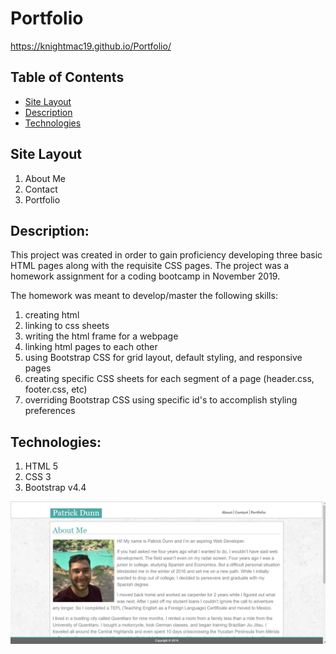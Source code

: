 # Portfolio
https://knightmac19.github.io/Portfolio/

## Table of Contents
* [Site Layout](#site-layout)
* [Description](#description)
* [Technologies](#technologies)


## Site Layout 
  1. About Me
  2. Contact
  3. Portfolio

## Description:
This project was created in order to gain proficiency developing three basic HTML pages along with the requisite CSS pages. The project was a homework assignment for a coding bootcamp in November 2019. 

The homework was meant to develop/master the following skills:
  1. creating html <head>
  2. linking <head> to css sheets
  3. writing the html frame for a webpage
  4. linking html pages to each other 
  5. using Bootstrap CSS for grid layout, default styling, and responsive pages
  6. creating specific CSS sheets for each segment of a page (header.css, footer.css, etc)
  7. overriding Bootstrap CSS using specific id's to accomplish styling preferences
 
 ## Technologies:
 1. HTML 5
 2. CSS 3
 3. Bootstrap v4.4
  
  ![About Me Image](ReadMeImage.png)
  
